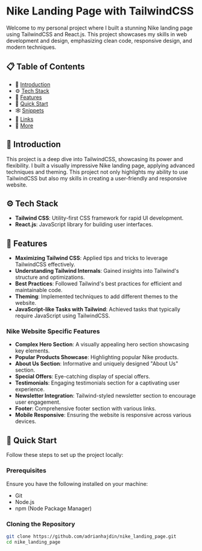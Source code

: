 # Nike Landing Page with TailwindCSS

Welcome to my personal project where I built a stunning Nike landing page using TailwindCSS and React.js. This project showcases my skills in web development and design, emphasizing clean code, responsive design, and modern techniques.

## 📋 Table of Contents

- 🤖 [Introduction](#introduction)
- ⚙️ [Tech Stack](#tech-stack)
- 🔋 [Features](#features)
- 🤸 [Quick Start](#quick-start)
- 🕸️ [Snippets](#snippets)
- 🔗 [Links](#links)
- 🚀 [More](#more)

## 🤖 Introduction

This project is a deep dive into TailwindCSS, showcasing its power and flexibility. I built a visually impressive Nike landing page, applying advanced techniques and theming. This project not only highlights my ability to use TailwindCSS but also my skills in creating a user-friendly and responsive website.

## ⚙️ Tech Stack

- **Tailwind CSS**: Utility-first CSS framework for rapid UI development.
- **React.js**: JavaScript library for building user interfaces.

## 🔋 Features

- **Maximizing Tailwind CSS**: Applied tips and tricks to leverage TailwindCSS effectively.
- **Understanding Tailwind Internals**: Gained insights into Tailwind's structure and optimizations.
- **Best Practices**: Followed Tailwind's best practices for efficient and maintainable code.
- **Theming**: Implemented techniques to add different themes to the website.
- **JavaScript-like Tasks with Tailwind**: Achieved tasks that typically require JavaScript using TailwindCSS.

### Nike Website Specific Features

- **Complex Hero Section**: A visually appealing hero section showcasing key elements.
- **Popular Products Showcase**: Highlighting popular Nike products.
- **About Us Section**: Informative and uniquely designed "About Us" section.
- **Special Offers**: Eye-catching display of special offers.
- **Testimonials**: Engaging testimonials section for a captivating user experience.
- **Newsletter Integration**: Tailwind-styled newsletter section to encourage user engagement.
- **Footer**: Comprehensive footer section with various links.
- **Mobile Responsive**: Ensuring the website is responsive across various devices.

## 🤸 Quick Start

Follow these steps to set up the project locally:

### Prerequisites

Ensure you have the following installed on your machine:

- Git
- Node.js
- npm (Node Package Manager)

### Cloning the Repository

```bash
git clone https://github.com/adrianhajdin/nike_landing_page.git
cd nike_landing_page
